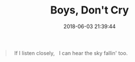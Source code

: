 ﻿---
title: Boys, Don't Cry
date: 2018-06-03 21:39:44
tags:
root: notes
---
>	&nbsp;&nbsp;If I listen closely,
>	&nbsp;&nbsp;I can hear the sky fallin&#39; too.